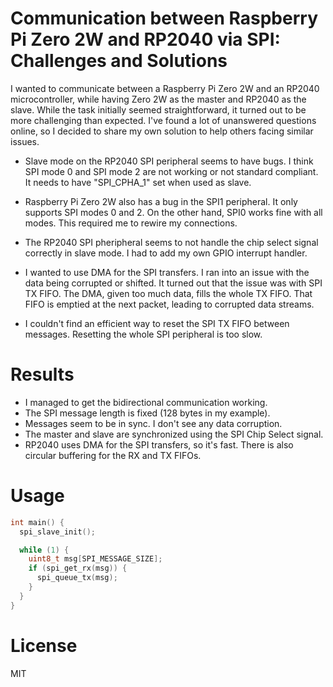 # Communication between Raspberry Pi Zero 2W and RP2040 via SPI: Challenges and Solutions

I wanted to communicate between a Raspberry Pi Zero 2W and an RP2040 microcontroller, while having Zero 2W as the master and RP2040 as the slave. While the task initially seemed straightforward, it turned out to be more challenging than expected. I've found a lot of unanswered questions online, so I decided to share my own solution to help others facing similar issues.

- Slave mode on the RP2040 SPI peripheral seems to have bugs. I think SPI mode 0 and SPI mode 2 are not working or not standard compliant. It needs to have "SPI_CPHA_1" set when used as slave.

- Raspberry Pi Zero 2W also has a bug in the SPI1 peripheral. It only supports SPI modes 0 and 2. On the other hand, SPI0 works fine with all modes. This required me to rewire my connections.

- The RP2040 SPI pheripheral seems to not handle the chip select signal correctly in slave mode. I had to add my own GPIO interrupt handler.

- I wanted to use DMA for the SPI transfers. I ran into an issue with the data being corrupted or shifted. It turned out that the issue was with SPI TX FIFO. The DMA, given too much data, fills the whole TX FIFO. That FIFO is emptied at the next packet, leading to corrupted data streams.

- I couldn't find an efficient way to reset the SPI TX FIFO between messages. Resetting the whole SPI peripheral is too slow.

# Results

- I managed to get the bidirectional communication working.
- The SPI message length is fixed (128 bytes in my example).
- Messages seem to be in sync. I don't see any data corruption.
- The master and slave are synchronized using the SPI Chip Select signal.
- RP2040 uses DMA for the SPI transfers, so it's fast. There is also circular buffering for the RX and TX FIFOs.

# Usage

```c
int main() {
  spi_slave_init();

  while (1) {
    uint8_t msg[SPI_MESSAGE_SIZE];
    if (spi_get_rx(msg)) {
      spi_queue_tx(msg);
    }
  }
}
```

# License

MIT
